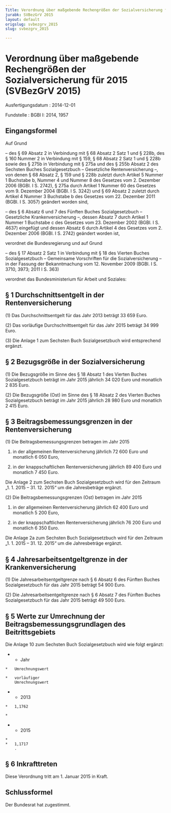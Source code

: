 ```yaml
---
Title: Verordnung über maßgebende Rechengrößen der Sozialversicherung für 2015
jurabk: SVBezGrV 2015
layout: default
origslug: svbezgrv_2015
slug: svbezgrv_2015

---
```


# Verordnung über maßgebende Rechengrößen der Sozialversicherung für 2015 (SVBezGrV 2015)

Ausfertigungsdatum
:   2014-12-01

Fundstelle
:   BGBl I: 2014, 1957


## Eingangsformel

Auf Grund

–   des § 69 Absatz 2 in Verbindung mit § 68 Absatz 2 Satz 1 und § 228b, des § 160 Nummer 2 in Verbindung mit § 159, § 68 Absatz 2 Satz 1 und § 228b sowie des § 275b in Verbindung mit § 275a und des § 255b Absatz 2 des Sechsten Buches Sozialgesetzbuch – Gesetzliche Rentenversicherung –, von denen § 68 Absatz 2, § 159 und § 228b zuletzt durch Artikel 5 Nummer 1 Buchstabe b, Nummer 4 und Nummer 8 des Gesetzes vom 2. Dezember 2006 (BGBl. I S. 2742), § 275a durch Artikel 1 Nummer 60 des Gesetzes vom 9. Dezember 2004 (BGBl. I S. 3242) und § 69 Absatz 2 zuletzt durch Artikel 4 Nummer 3 Buchstabe b des Gesetzes vom 22. Dezember 2011 (BGBl. I S. 3057) geändert worden sind,


–   des § 6 Absatz 6 und 7 des Fünften Buches Sozialgesetzbuch – Gesetzliche Krankenversicherung –, dessen Absatz 7 durch Artikel 1 Nummer 1 Buchstabe c des Gesetzes vom 23. Dezember 2002 (BGBl. I S. 4637) eingefügt und dessen Absatz 6 durch Artikel 4 des Gesetzes vom 2. Dezember 2006 (BGBl. I S. 2742) geändert worden ist,



verordnet die Bundesregierung und auf Grund

–   des § 17 Absatz 2 Satz 1 in Verbindung mit § 18 des Vierten Buches Sozialgesetzbuch – Gemeinsame Vorschriften für die Sozialversicherung – in der Fassung der Bekanntmachung vom 12. November 2009 (BGBl. I S. 3710, 3973; 2011 I S. 363)



verordnet das Bundesministerium für Arbeit und Soziales:


## § 1 Durchschnittsentgelt in der Rentenversicherung

(1) Das Durchschnittsentgelt für das Jahr 2013 beträgt 33 659 Euro.

(2) Das vorläufige Durchschnittsentgelt für das Jahr 2015 beträgt 34 999 Euro.

(3) Die Anlage 1 zum Sechsten Buch Sozialgesetzbuch wird entsprechend ergänzt.


## § 2 Bezugsgröße in der Sozialversicherung

(1) Die Bezugsgröße im Sinne des § 18 Absatz 1 des Vierten Buches Sozialgesetzbuch beträgt im Jahr 2015 jährlich 34 020 Euro und monatlich 2 835 Euro.

(2) Die Bezugsgröße (Ost) im Sinne des § 18 Absatz 2 des Vierten Buches Sozialgesetzbuch beträgt im Jahr 2015 jährlich 28 980 Euro und monatlich 2 415 Euro.


## § 3 Beitragsbemessungsgrenzen in der Rentenversicherung

(1) Die Beitragsbemessungsgrenzen betragen im Jahr 2015

1.  in der allgemeinen Rentenversicherung jährlich 72 600 Euro und monatlich 6 050 Euro,


2.  in der knappschaftlichen Rentenversicherung jährlich 89 400 Euro und monatlich 7 450 Euro.



Die Anlage 2 zum Sechsten Buch Sozialgesetzbuch wird für den Zeitraum „1. 1. 2015 – 31. 12. 2015“ um die Jahresbeträge ergänzt.

(2) Die Beitragsbemessungsgrenzen (Ost) betragen im Jahr 2015

1.  in der allgemeinen Rentenversicherung jährlich 62 400 Euro und monatlich 5 200 Euro,


2.  in der knappschaftlichen Rentenversicherung jährlich 76 200 Euro und monatlich 6 350 Euro.



Die Anlage 2a zum Sechsten Buch Sozialgesetzbuch wird für den Zeitraum „1. 1. 2015 – 31. 12. 2015“ um die Jahresbeträge ergänzt.


## § 4 Jahresarbeitsentgeltgrenze in der Krankenversicherung

(1) Die Jahresarbeitsentgeltgrenze nach § 6 Absatz 6 des Fünften Buches Sozialgesetzbuch für das Jahr 2015 beträgt 54 900 Euro.

(2) Die Jahresarbeitsentgeltgrenze nach § 6 Absatz 7 des Fünften Buches Sozialgesetzbuch für das Jahr 2015 beträgt 49 500 Euro.


## § 5 Werte zur Umrechnung der Beitragsbemessungsgrundlagen des Beitrittsgebiets

Die Anlage 10 zum Sechsten Buch Sozialgesetzbuch wird wie folgt ergänzt:

*    *   Jahr

    *   Umrechnungswert

    *   vorläufiger
        Umrechnungswert


*    *   2013

    *   1,1762

    *

*    *   2015

    *
    *   1,1717
        .





## § 6 Inkrafttreten

Diese Verordnung tritt am 1. Januar 2015 in Kraft.


## Schlussformel

Der Bundesrat hat zugestimmt.

